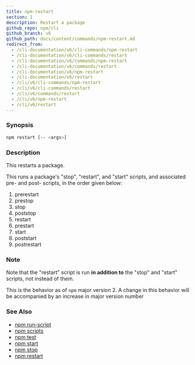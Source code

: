 ```yaml
---
title: npm-restart
section: 1
description: Restart a package
github_repo: npm/cli
github_branch: v6
github_path: docs/content/commands/npm-restart.md
redirect_from:
  - /cli-documentation/v6/cli-commands/npm-restart
  - /cli-documentation/v6/cli-commands/restart
  - /cli-documentation/v6/commands/npm-restart
  - /cli-documentation/v6/commands/restart
  - /cli-documentation/v6/npm-restart
  - /cli-documentation/v6/restart
  - /cli/v6/cli-commands/npm-restart
  - /cli/v6/cli-commands/restart
  - /cli/v6/commands/restart
  - /cli/v6/npm-restart
  - /cli/v6/restart
---
```


### Synopsis

```bash
npm restart [-- <args>]
```

### Description

This restarts a package.

This runs a package's "stop", "restart", and "start" scripts, and associated
pre- and post- scripts, in the order given below:

1. prerestart
2. prestop
3. stop
4. poststop
5. restart
6. prestart
7. start
8. poststart
9. postrestart

### Note

Note that the "restart" script is run **in addition to** the "stop"
and "start" scripts, not instead of them.

This is the behavior as of `npm` major version 2.  A change in this
behavior will be accompanied by an increase in major version number

### See Also

* [npm run-script](/cli/v6/commands/npm-run-script)
* [npm scripts](/cli/v6/using-npm/scripts)
* [npm test](/cli/v6/commands/npm-test)
* [npm start](/cli/v6/commands/npm-start)
* [npm stop](/cli/v6/commands/npm-stop)
* [npm restart](/cli/v6/commands/npm-restart)
